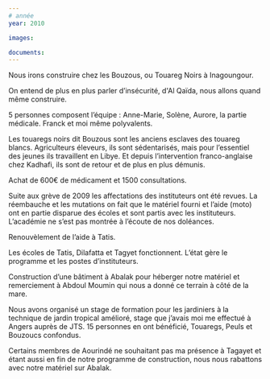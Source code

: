 ```yaml
---
# année
year: 2010

images:

documents:
---
```


Nous irons construire chez les Bouzous, ou Touareg Noirs à Inagoungour.

On entend de plus en plus parler d’insécurité, d'Al Qaïda, nous allons quand même construire.

5 personnes composent l’équipe : Anne-Marie, Solène, Aurore, la partie médicale. Franck et moi même polyvalents.

Les touaregs noirs dit Bouzous sont les anciens esclaves des touareg blancs.
Agriculteurs éleveurs, ils sont sédentarisés, mais pour l’essentiel des jeunes ils travaillent en Libye. Et depuis l’intervention franco-anglaise chez Kadhafi, ils sont de retour et de plus en plus démunis.

Achat de 600€ de médicament et 1500 consultations.

Suite aux grève de 2009 les affectations des instituteurs ont été revues. La réembauche et les mutations on fait que le matériel fourni et l’aide (moto) ont en partie disparue des écoles et sont partis avec les instituteurs.
L’académie ne s’est pas montrée à l’écoute de nos doléances.

Renouvèlement de l’aide à Tatis.

Les écoles de Tatis, Dilafatta et Tagyet fonctionnent. L’état gère le programme et les postes d’instituteurs.

Construction d’une bâtiment à Abalak pour héberger notre matériel et remerciement à Abdoul Moumin qui nous a donné ce terrain à côté de la mare.

Nous avons organisé un stage de formation pour les jardiniers à la technique de jardin tropical amélioré, stage que j’avais moi me effectué à Angers auprès de JTS. 15 personnes en ont bénéficié, Touaregs, Peuls et Bouzoucs confondus.

Certains membres de Aourindé ne souhaitant pas ma présence à Tagayet et étant aussi en fin de notre programme de construction, nous nous rabattons avec notre matériel sur Abalak.
